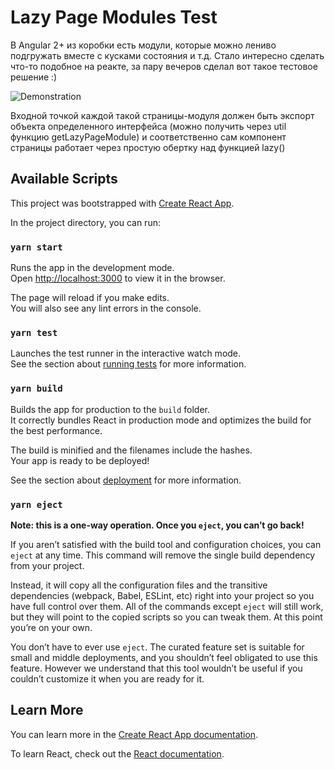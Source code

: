 # Lazy Page Modules Test

В Angular 2+ из коробки есть модули, которые можно лениво подгружать вместе с кусками состояния и т.д. Стало интересно сделать что-то подобное на реакте, за пару вечеров сделал вот такое тестовое решение :)

![Demonstration](http://vgifbot.online/gif/BAACAgIAAxkBAAE9Dr5hP5_RCPcBj6kIqL0kDrjI-2kNzAACOhAAAiIcAAFKRh2GLZP_pUUgBA_1631559658.12.gif)

Входной точкой каждой такой страницы-модуля должен быть экспорт объекта определенного интерфейса (можно получить через util функцию getLazyPageModule) и соответственно сам компонент страницы работает через простую обертку над функцией lazу()

## Available Scripts

This project was bootstrapped with [Create React App](https://github.com/facebook/create-react-app).

In the project directory, you can run:

### `yarn start`

Runs the app in the development mode.\
Open [http://localhost:3000](http://localhost:3000) to view it in the browser.

The page will reload if you make edits.\
You will also see any lint errors in the console.

### `yarn test`

Launches the test runner in the interactive watch mode.\
See the section about [running tests](https://facebook.github.io/create-react-app/docs/running-tests) for more information.

### `yarn build`

Builds the app for production to the `build` folder.\
It correctly bundles React in production mode and optimizes the build for the best performance.

The build is minified and the filenames include the hashes.\
Your app is ready to be deployed!

See the section about [deployment](https://facebook.github.io/create-react-app/docs/deployment) for more information.

### `yarn eject`

**Note: this is a one-way operation. Once you `eject`, you can’t go back!**

If you aren’t satisfied with the build tool and configuration choices, you can `eject` at any time. This command will remove the single build dependency from your project.

Instead, it will copy all the configuration files and the transitive dependencies (webpack, Babel, ESLint, etc) right into your project so you have full control over them. All of the commands except `eject` will still work, but they will point to the copied scripts so you can tweak them. At this point you’re on your own.

You don’t have to ever use `eject`. The curated feature set is suitable for small and middle deployments, and you shouldn’t feel obligated to use this feature. However we understand that this tool wouldn’t be useful if you couldn’t customize it when you are ready for it.

## Learn More

You can learn more in the [Create React App documentation](https://facebook.github.io/create-react-app/docs/getting-started).

To learn React, check out the [React documentation](https://reactjs.org/).
